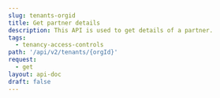 ```yaml
---
slug: tenants-orgid
title: Get partner details
description: This API is used to get details of a partner.
tags:
  - tenancy-access-controls
path: '/api/v2/tenants/{orgId}'
request:
  - get
layout: api-doc
draft: false
---
```

